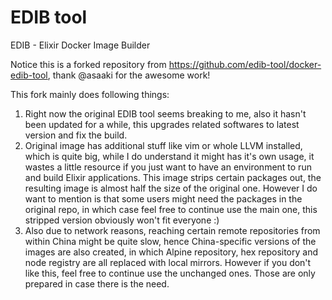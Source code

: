 # EDIB tool

EDIB - Elixir Docker Image Builder

Notice this is a forked repository from <https://github.com/edib-tool/docker-edib-tool>, thank @asaaki for the awesome work!

This fork mainly does following things:

1. Right now the original EDIB tool seems breaking to me, also it hasn't been updated for a while, this upgrades related softwares to latest version and fix the build.
2. Original image has additional stuff like vim or whole LLVM installed, which is quite big, while I do understand it might has it's own usage, it wastes a little resource if you just want to have an environment to run and build Elixir applications. This image strips certain packages out, the resulting image is almost half the size of the original one. However I do want to mention is that some users might need the packages in the original repo, in which case feel free to continue use the main one, this stripped version obviously won't fit everyone :)
3. Also due to network reasons, reaching certain remote repositories from within China might be quite slow, hence China-specific versions of the images are also created, in which Alpine repository, hex repository and node registry are all replaced with local mirrors. However if you don't like this, feel free to continue use the unchanged ones. Those are only prepared in case there is the need.
